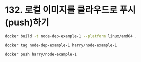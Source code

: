 # 132. 로컬 이미지를 클라우드로 푸시(push)하기

```bash 
docker build -t node-dep-example-1 --platform linux/amd64 .

docker tag node-dep-example-1 harry/node-example-1

docker push harry/node-example-1
```
